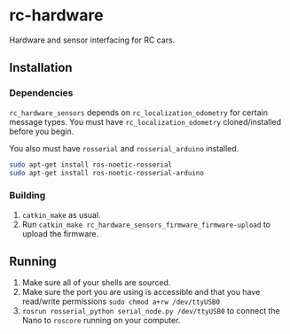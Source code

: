 # rc-hardware

Hardware and sensor interfacing for RC cars. 

## Installation

### Dependencies
`rc_hardware_sensors` depends on `rc_localization_odometry` for certain message types.
You must have `rc_localization_odometry` cloned/installed before you begin.

You also must have `rosserial` and `rosserial_arduino` installed.
```sh
sudo apt-get install ros-noetic-rosserial
sudo apt-get install ros-noetic-rosserial-arduino
``` 

### Building 
1. `catkin_make` as usual. 
2. Run `catkin_make rc_hardware_sensors_firmware_firmware-upload` to upload the firmware.

## Running
1. Make sure all of your shells are sourced.
2. Make sure the port you are using is accessible and that you have read/write permissions `sudo chmod a+rw /dev/ttyUSB0`
3. `rosrun rosserial_python serial_node.py /dev/ttyUSB0` to connect the Nano to `roscore` running on your computer.
